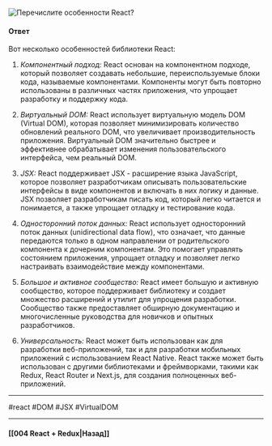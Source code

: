 ![Перечислите особенности React?](https://youtu.be/7TvS0iKR3_c?t=671)

#### Ответ

Вот несколько особенностей библиотеки React:

1. *Компонентный подход:* React основан на компонентном подходе, который позволяет создавать небольшие, переиспользуемые блоки кода, называемые компонентами. Компоненты могут быть повторно использованы в различных частях приложения, что упрощает разработку и поддержку кода.
    
2. *Виртуальный DOM:* React использует виртуальную модель DOM (Virtual DOM), которая позволяет минимизировать количество обновлений реального DOM, что увеличивает производительность приложения. Виртуальный DOM значительно быстрее и эффективнее обрабатывает изменения пользовательского интерфейса, чем реальный DOM.
    
3. *JSX:* React поддерживает JSX - расширение языка JavaScript, которое позволяет разработчикам описывать пользовательские интерфейсы в виде компонентов и включать в них логику и данные. JSX позволяет разработчикам писать код, который легко читается и понимается, а также упрощает отладку и тестирование кода.
    
4. *Односторонний поток данных:* React использует односторонний поток данных (unidirectional data flow), что означает, что данные передаются только в одном направлении от родительского компонента к дочерним компонентам. Это помогает управлять состоянием приложения, упрощает отладку и позволяет легко настраивать взаимодействие между компонентами.
    
5. *Большое и активное сообщество:* React имеет большую и активную сообщество, которое поддерживает библиотеку и создает множество расширений и утилит для упрощения разработки. Сообщество также предоставляет обширную документацию и многочисленные руководства для новичков и опытных разработчиков.
    
6. *Универсальность:* React может быть использован как для разработки веб-приложений, так и для разработки мобильных приложений с использованием React Native. React также может быть использован с другими библиотеками и фреймворками, такими как Redux, React Router и Next.js, для создания полноценных веб-приложений.

____
#react #DOM #JSX #VirtualDOM 

____

#### [[004 React + Redux|Назад]]